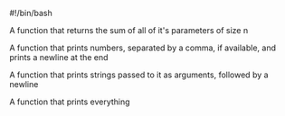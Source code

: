 #!/bin/bash

A function that returns the sum of all of it's parameters of size n

A function that prints numbers, separated by a comma, if available, and prints a newline at the end

A function that prints strings passed to it as arguments, followed by a newline

A function that prints everything
